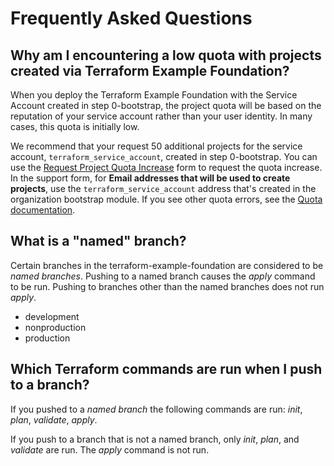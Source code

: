 # Frequently Asked Questions

## Why am I encountering a low quota with projects created via Terraform Example Foundation?

When you deploy the Terraform Example Foundation with the Service Account created in step 0-bootstrap,
the project quota will be based on the reputation of your service account rather than your user identity.
In many cases, this quota is initially low.

We recommend that your request 50 additional projects for the service account, `terraform_service_account`, created in step 0-bootstrap.
You can use the [Request Project Quota Increase](https://support.google.com/code/contact/project_quota_increase) form to request the quota increase.
In the support form, for **Email addresses that will be used to create projects**, use the `terraform_service_account` address that's created in the organization bootstrap module.
If you see other quota errors, see the [Quota documentation](https://cloud.google.com/docs/quota).

## What is a "named" branch?

Certain branches in the terraform-example-foundation are considered to be
_named branches_. Pushing to a named branch causes the _apply_ command to be
run. Pushing to branches other than the named branches does not run _apply_.

* development
* nonproduction
* production

## Which Terraform commands are run when I push to a branch?

If you pushed to a _named branch_ the following commands are run: _init_, _plan_, _validate_, _apply_.

If you push to a branch that is not a named branch, only _init_, _plan_, and
_validate_ are run. The _apply_ command is not run.
